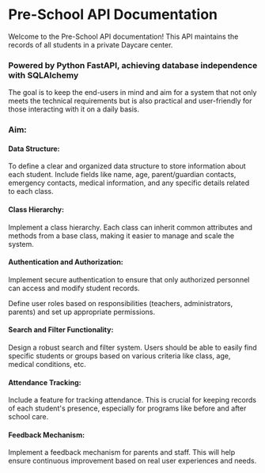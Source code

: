 # Pre-School API Documentation
Welcome to the Pre-School API documentation! This API maintains the records of all students in a private Daycare center.

### Powered by Python FastAPI, achieving database independence with SQLAlchemy

The goal is to keep the end-users in mind and aim for a system that not only meets the technical requirements but is also practical and user-friendly for those interacting with it on a daily basis.

### Aim:

#### Data Structure:

To define a clear and organized data structure to store information about each student. Include fields like name, age, parent/guardian contacts, emergency contacts, medical information, and any specific details related to each class.

#### Class Hierarchy:

Implement a class hierarchy. Each class can inherit common attributes and methods from a base class, making it easier to manage and scale the system.

#### Authentication and Authorization:

Implement secure authentication to ensure that only authorized personnel can access and modify student records.

Define user roles based on responsibilities (teachers, administrators, parents) and set up appropriate permissions.

#### Search and Filter Functionality:

Design a robust search and filter system. Users should be able to easily find specific students or groups based on various criteria like class, age, medical conditions, etc.

#### Attendance Tracking:

Include a feature for tracking attendance. This is crucial for keeping records of each student's presence, especially for programs like before and after school care.

#### Feedback Mechanism:

Implement a feedback mechanism for parents and staff. This will help ensure continuous improvement based on real user experiences and needs.

